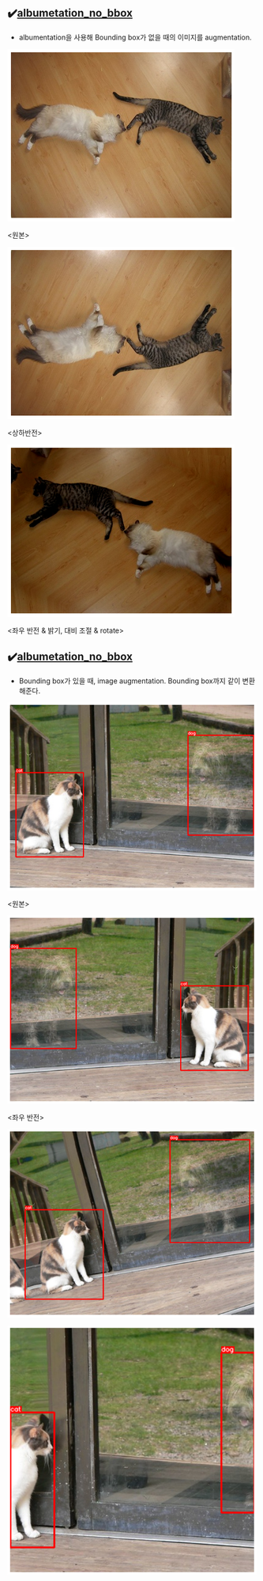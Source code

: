 ## ✔️[albumetation_no_bbox](https://github.com/ssun-g/machine_learning/tree/master/albumentation_examples/albumentation_no_bbox.ipynb)

- albumentation을 사용해 Bounding box가 없을 때의 이미지를 augmentation.

![210310_TIL%209102812b9ed0408588c3dd6934c44a6d/Untitled.png](210310_TIL%209102812b9ed0408588c3dd6934c44a6d/Untitled.png)

<원본>

![210310_TIL%209102812b9ed0408588c3dd6934c44a6d/Untitled%201.png](210310_TIL%209102812b9ed0408588c3dd6934c44a6d/Untitled%201.png)

<상하반전>

![210310_TIL%209102812b9ed0408588c3dd6934c44a6d/Untitled%202.png](210310_TIL%209102812b9ed0408588c3dd6934c44a6d/Untitled%202.png)

<좌우 반전 & 밝기, 대비 조절 & rotate>

## ✔️[albumetation_no_bbox](https://github.com/ssun-g/machine_learning/tree/master/albumentation_examples/albumentation_with_bbox.ipynb)

- Bounding box가 있을 때, image augmentation. Bounding box까지 같이 변환해준다.

![210310_TIL%209102812b9ed0408588c3dd6934c44a6d/Untitled%203.png](210310_TIL%209102812b9ed0408588c3dd6934c44a6d/Untitled%203.png)

<원본>

![210310_TIL%209102812b9ed0408588c3dd6934c44a6d/Untitled%204.png](210310_TIL%209102812b9ed0408588c3dd6934c44a6d/Untitled%204.png)

<좌우 반전>

![210310_TIL%209102812b9ed0408588c3dd6934c44a6d/Untitled%205.png](210310_TIL%209102812b9ed0408588c3dd6934c44a6d/Untitled%205.png)

<Rotate>

![210310_TIL%209102812b9ed0408588c3dd6934c44a6d/Untitled%206.png](210310_TIL%209102812b9ed0408588c3dd6934c44a6d/Untitled%206.png)

<Crop>
